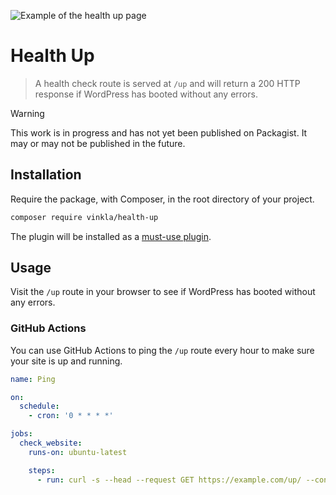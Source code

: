 ![Example of the health up page](https://github.com/vinkla/health-up/assets/499192/1a5993df-5f6c-4e62-93d7-d246a2bb806c)

# Health Up

> A health check route is served at `/up` and will return a 200 HTTP response if WordPress has booted without any errors.

> [!WARNING]  
> This work is in progress and has not yet been published on Packagist. It may or may not be published in the future.

## Installation

Require the package, with Composer, in the root directory of your project.

```sh
composer require vinkla/health-up
```

The plugin will be installed as a [must-use plugin](https://github.com/vinkla/wordplate#must-use-plugins).

## Usage

Visit the `/up` route in your browser to see if WordPress has booted without any errors.

### GitHub Actions

You can use GitHub Actions to ping the `/up` route every hour to make sure your site is up and running.

```yml
name: Ping

on:
  schedule:
    - cron: '0 * * * *'

jobs:
  check_website:
    runs-on: ubuntu-latest

    steps:
      - run: curl -s --head --request GET https://example.com/up/ --connect-timeout 2 --max-time 5 | grep "200" > /dev/null
```
